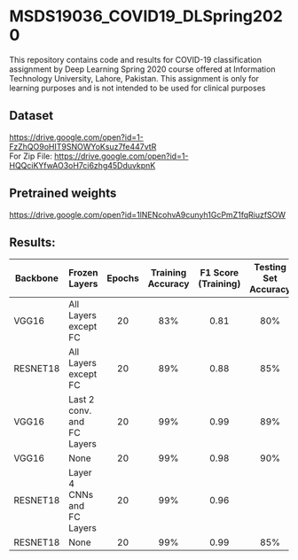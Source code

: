 # MSDS19036_COVID19_DLSpring2020
This repository contains code and results for COVID-19 classification assignment by Deep Learning Spring 2020 course offered at Information Technology University, Lahore, Pakistan. This assignment is only for learning purposes and is not intended to be used for clinical purposes
## Dataset
https://drive.google.com/open?id=1-FzZhQO9oHIT9SNOWYoKsuz7fe447vtR <br />
For Zip File: https://drive.google.com/open?id=1-HQQciKYfwAO3oH7ci6zhg45DduvkpnK

## Pretrained weights
https://drive.google.com/open?id=1lNENcohvA9cunyh1GcPmZ1fqRiuzfSOW


## Results:

| Backbone | Frozen Layers| Epochs | Training Accuracy | F1 Score (Training) | Testing Set Accuracy | F1 Score (Testing) |
|----------|--------------|  :---:  |       :---:       |        :---:        |       :---:         |       :---:        |
| VGG16    | All Layers except FC   | 20 | 83%          | 0.81                | 80%                 |               0.75 |
| RESNET18 | All Layers except FC   | 20 | 89%          | 0.88                | 85%                 |               0.88 |
| VGG16    | Last 2 conv. and FC Layers | 20 | 99%      | 0.99                | 89%                 |               0.87 |
| VGG16    | None                   | 20 | 99%          | 0.98                | 90%                 |               0.88 |
| RESNET18 | Layer 4 CNNs and FC Layers | 20 | 99%      | 0.96                |                     |                    |
| RESNET18 | None                   | 20 | 99%          | 0.99                | 85%                 |               0.81 |
